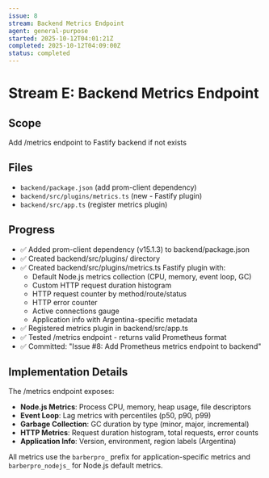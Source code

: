 ```yaml
---
issue: 8
stream: Backend Metrics Endpoint
agent: general-purpose
started: 2025-10-12T04:01:21Z
completed: 2025-10-12T04:09:00Z
status: completed
---
```


# Stream E: Backend Metrics Endpoint

## Scope
Add /metrics endpoint to Fastify backend if not exists

## Files
- `backend/package.json` (add prom-client dependency)
- `backend/src/plugins/metrics.ts` (new - Fastify plugin)
- `backend/src/app.ts` (register metrics plugin)

## Progress
- ✅ Added prom-client dependency (v15.1.3) to backend/package.json
- ✅ Created backend/src/plugins/ directory
- ✅ Created backend/src/plugins/metrics.ts Fastify plugin with:
  - Default Node.js metrics collection (CPU, memory, event loop, GC)
  - Custom HTTP request duration histogram
  - HTTP request counter by method/route/status
  - HTTP error counter
  - Active connections gauge
  - Application info with Argentina-specific metadata
- ✅ Registered metrics plugin in backend/src/app.ts
- ✅ Tested /metrics endpoint - returns valid Prometheus format
- ✅ Committed: "Issue #8: Add Prometheus metrics endpoint to backend"

## Implementation Details

The /metrics endpoint exposes:
- **Node.js Metrics**: Process CPU, memory, heap usage, file descriptors
- **Event Loop**: Lag metrics with percentiles (p50, p90, p99)
- **Garbage Collection**: GC duration by type (minor, major, incremental)
- **HTTP Metrics**: Request duration histogram, total requests, error counts
- **Application Info**: Version, environment, region labels (Argentina)

All metrics use the `barberpro_` prefix for application-specific metrics and `barberpro_nodejs_` for Node.js default metrics.
